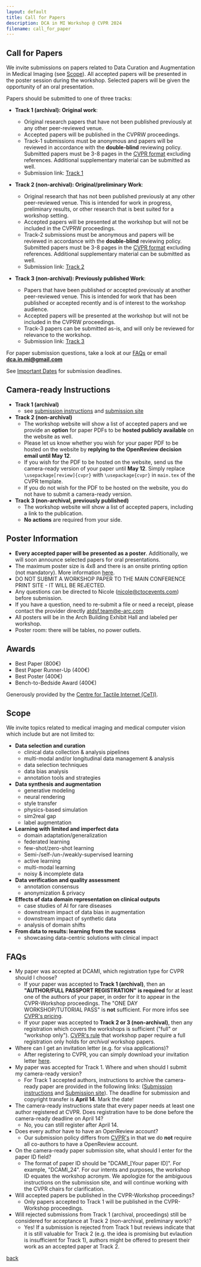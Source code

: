 ```yaml
---
layout: default
title: Call for Papers
description: DCA in MI Workshop @ CVPR 2024
filename: call_for_paper
---
```


## Call for Papers

We invite submissions on papers related to Data Curation and Augmentation in Medical Imaging (see [Scope](#scope)). All accepted papers will be presented in the poster session during the workshop. Selected papers will be given the opportunity of an oral presentation.

Papers should be submitted to one of three tracks:

- **Track 1 (archival): Original work**:
  - Original research papers that have not been published previously at any other peer-reviewed venue.
  - Accepted papers will be published in the CVPRW proceedings.
  - Track-1 submissions must be anonymous and papers will be reviewed in accordance with the **double-blind** reviewing policy. Submitted papers must be 3-8 pages in the [CVPR format](https://cvpr.thecvf.com/Conferences/2024/AuthorGuidelines) excluding references. Additional supplementary material can be submitted as well.
  - Submission link: [Track 1](https://openreview.net/group?id=thecvf.com/CVPR/2024/Workshop/DCAMI_archival)

- **Track 2 (non-archival): Original/preliminary Work**:
  - Original research that has not been published previously at any other peer-reviewed venue. This is intended for work in progress, preliminary results, or other research that is best suited for a workshop setting.
  - Accepted papers will be presented at the workshop but will not be included in the CVPRW proceedings.
  - Track-2 submissions must be anonymous and papers will be reviewed in accordance with the **double-blind** reviewing policy. Submitted papers must be 3-8 pages in the [CVPR format](https://cvpr.thecvf.com/Conferences/2024/AuthorGuidelines) excluding references. Additional supplementary material can be submitted as well.
  - Submission link: [Track 2](https://openreview.net/group?id=thecvf.com/CVPR/2024/Workshop/DCAMI)

- **Track 3 (non-archival): Previously published Work**:
  - Papers that have been published or accepted previously at another peer-reviewed venue. This is intended for work that has been published or accepted recently and is of interest to the workshop audience.
  - Accepted papers will be presented at the workshop but will not be included in the CVPRW proceedings.
  - Track-3 papers can be submitted as-is, and will only be reviewed for relevance to the workshop.
  - Submission link: [Track 3](https://forms.gle/SJNDEVy5tu3y4FAv9)

<!-- ## Track Policy

For **Track** 1 and **Track 2**, submissions must be anonymous and papers will be reviewed in accordance with the **double-blind** reviewing policy. Submitted papers must be 3-8 pages in the [CVPR format](https://cvpr.thecvf.com/Conferences/2024/AuthorGuidelines) excluding references. Additional supplementary material can be submitted as well. 

For **Track 3**, papers can be submitted as-is and will only be reviewed for relevance to the workshop. -->

For paper submission questions, take a look at our [FAQs](#faqs) or email **dca.in.mi@gmail.com** 
<!-- **dca-in-mi-workshop@googlegroups.com** -->

See [Important Dates](./important_dates) for submission deadlines.

## Camera-ready Instructions

- **Track 1 (archival)**
   - see [submission instructions](https://drive.google.com/file/d/1IVRbiNL5l_WiHhmWCeK2g6cD5ZfqpSkW/view?usp=share_link) and [submission site](https://drive.google.com/file/d/17kBZZ2gLQPO3oS5qs9R0_A8fTuWHNGwx/view?usp=share_link)
- **Track 2 (non-archival)**
   - The workshop website will show a list of accepted papers and we provide an **option** for paper PDFs to be **hosted publicly available** on the website as well.
   - Please let us know whether you wish for your paper PDF to be hosted on the website by **replying to the OpenReview decision email until May 12**.
   - If you wish for the PDF to be hosted on the website, send us the camera-ready version of your paper until **May 12**. Simply replace `\usepackage[review]{cvpr}` with `\usepackage{cvpr}` in `main.tex` of the CVPR template.
   - If you do not wish for the PDF to be hosted on the website, you do not have to submit a camera-ready version.
- **Track 3 (non-archival, previously published)**
   - The workshop website will show a list of accepted papers, including a link to the publication.
   - **No actions** are required from your side.

## Poster Information

- **Every accepted paper will be presented as a poster**. Additionally, we will soon announce selected papers for oral presentations.
- The maximum poster size is 4x8 and there is an onsite printing option (not mandatory). More information [here](https://cvprworkshop.myprintdesk.net/DSF/SmartStore.aspx#!/Storefront).
- DO NOT SUBMIT A WORKSHOP PAPER TO THE MAIN CONFERENCE PRINT SITE - IT WILL BE REJECTED.
- Any questions can be directed to Nicole (nicole@ctocevents.com) before submission.
- If you have a question, need to re-submit a file or need a receipt, please contact the provider directly atdsf.team@e-arc.com
- All posters will be in the Arch Building Exhibit Hall and labeled per 
workshop.
- Poster room: there will be tables, no power outlets.

## Awards

- Best Paper (800€)
- Best Paper Runner-Up (400€)
- Best Poster (400€)
- Bench-to-Bedside Award (400€)

Generously provided by the [Centre for Tactile Internet (CeTI)](https://ceti.one/).

## Scope

We invite topics related to medical imaging and medical computer vision which include but are not limited to:
- **Data selection and curation**
  - clinical data collection & analysis pipelines
  - multi-modal and/or longitudinal data management & analysis
  - data selection techniques
  - data bias analysis
  - annotation tools and strategies
- **Data synthesis and augmentation**
  - generative modeling
  - neural rendering
  - style transfer
  - physics-based simulation
  - sim2real gap
  - label augmentation
- **Learning with limited and imperfect data**
  - domain adaptation/generalization
  - federated learning
  - few-shot/zero-shot learning
  - Semi-/self-/un-/weakly-supervised learning
  - active learning
  - multi-modal learning
  - noisy & incomplete data
- **Data verification and quality assessment**
  - annotation consensus
  - anonymization & privacy
- **Effects of data domain representation on clinical outputs**
  - case studies of AI for rare diseases
  - downstream impact of data bias in augmentation
  - downstream impact of synthetic data
  - analysis of domain shifts
- **From data to results: learning from the success**
  - showcasing data-centric solutions with clinical impact

## FAQs
- My paper was accepted at DCAMI, which registration type for CVPR should I choose?
  - If your paper was accepted to **Track 1 (archival)**, then an **"AUTHOR/FULL PASSPORT REGISTRATION" is required** for at least one of the authors of your paper, in order for it to appear in the CVPR-Workshop proceedings. The "ONE DAY WORKSHOP/TUTORIAL PASS" is **not** sufficient. For more infos see [CVPR's pricing](https://cvpr.thecvf.com/Conferences/2024/Pricing2).
  - If your paper was accepted to **Track 2 or 3 (non-archival)**, then any registration which covers the workshops is sufficient ("full" or "workshop only"). [CVPR's rule](https://cvpr.thecvf.com/Conferences/2024/Pricing2) that workshop paper require a full registration only holds for _archival_ workshop papers.
- Where can I get an invitation letter (e.g. for visa applications)?
  - After registering to CVPR, you can simply download your invitation letter [here](https://cvpr.thecvf.com/accounts/login?next=/InvitationLetter).
- My paper was accepted for Track 1. Where and when should I submit my camera-ready version?
  - For Track 1 accepted authors, instructions to archive the camera-ready paper are provided in the following links: ([Submission instructions](https://drive.google.com/file/d/1IVRbiNL5l_WiHhmWCeK2g6cD5ZfqpSkW/view?usp=share_link) and [Submission site](https://drive.google.com/file/d/17kBZZ2gLQPO3oS5qs9R0_A8fTuWHNGwx/view?usp=share_link)). The deadline for submission and copyright transfer is **April 14**. Mark the date!
- The camera-ready instructions state that every paper needs at least one author registered at CVPR. Does registration have to be done before the camera-ready deadline on April 14?
  - No, you can still register after April 14.
- Does every author have to have an OpenReview account?
  - Our submission policy differs from [CVPR's](https://cvpr.thecvf.com/Conferences/2024/AuthorGuidelines) in that we do **not** require all co-authors to have a OpenReview account.
- On the camera-ready paper submission site, what should I enter for the paper ID field?
  - The format of paper ID should be "DCAMI_[Your paper ID]". For example, "DCAMI_24". For our intents and purposes, the workshop ID equates the workshop acronym. We apologize for the ambiguous instructions on the submission site, and will continue working with the CVPR chairs for clarification.
- Will accepted papers be published in the CVPR-Workshop proceedings?
  - Only papers accepted to Track 1 will be published in the CVPR-Workshop proceedings.
- Will rejected submissions from Track 1 (archival, proceedings) still be considered for acceptance at Track 2 (non-archival, preliminary work)?
  - Yes! If a submission is rejected from Track 1 but reviews indicate that it is still valuable for Track 2 (e.g. the idea is promising but evlaution is insufficient for Track 1), authors might be offered to present their work as an accepted paper at Track 2.

[back](./)
